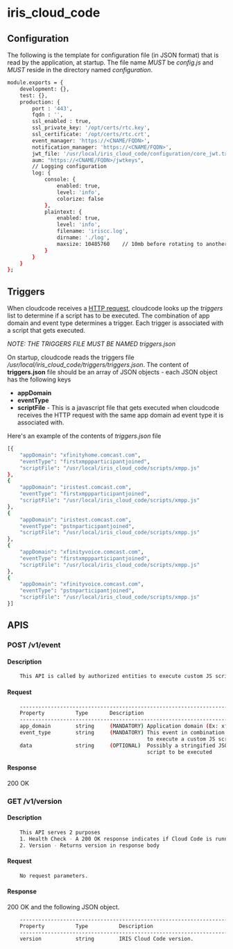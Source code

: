 # iris_cloud_code

## Configuration

The following is the template for configuration file (in JSON format) that is read by the application, at startup. The file
name *MUST* be *config.js* and *MUST* reside in the directory named *configuration*.

```sh
module.exports = {
	development: {},
	test: {},
	production: {
		port : '443',                                	                              <--- MUST specify port if ssl_enabled is false. If true, this value is ignored
		fqdn : '',                                                                  <--- FQDN/IP OF THE HOST WHERE THIS APPLICATION IS GOING TO RUN 
		ssl_enabled : true,	                                                        <--- if true, the port is ALWAYS 443
		ssl_private_key: '/opt/certs/rtc.key',                                      <--- absolute/relative PATH + key file - relative PATH starts from the base directory
		ssl_certificate: '/opt/certs/rtc.crt',                                      <--- absolute/relative PATH + cert file - relative PATH starts from the base directory		
		event_manager: 'https://<CNAME/FQDN>',                                      <--- CNAME/FQDN OF EVENT MANAGER - MUST START WITH SCHEME (HTTP:// or HTTPS://)
		notification_manager: 'https://<CNAME/FQDN>',                               <--- CNAME/FQDN OF NOTIFICATION MANAGER - MUST START WITH SCHEME (HTTP:// or HTTPS://)
		jwt_file: '/usr/local/iris_cloud_code/configuration/core_jwt.txt'           <--- FILE MUST CONTAIN A JWT WITH TYPE "Core". ALTHOUGH NOT MANDATORY, DO NOT CHANGE THE PATH AND FILE NAME
		aum: "https://<CNAME/FQDN>/jwtkeys",                                        <-- CNAME/FQDN OF AUTH MANAGER - MUST START WITH SCHEME (HTTP:// or HTTPS://)
		// Logging configuration
		log: {                                                                      <--- DO NOT TOUCH. LEAVE THIS ENTIRE OBJECT AS IS
			console: {
				enabled: true,
				level: 'info',
				colorize: false
			},
			plaintext: {
				enabled: true,
				level: 'info',
				filename: 'iriscc.log',
				dirname: './log',
				maxsize: 10485760    // 10mb before rotating to another file
			}
		}
	}	
};
```

## Triggers

When cloudcode receives a [HTTP request](#post-v1event), cloudcode looks up the *triggers* list to determine if a 
script has to be executed. The combination of app domain and event type determines a trigger. Each trigger is associated 
with a script that gets executed. 

*NOTE: THE TRIGGERS FILE MUST BE NAMED *triggers.json**

On startup, cloudcode reads the triggers file */usr/local/iris_cloud_code/triggers/triggers.json*.
The content of **triggers.json** file should be an array of JSON objects - each JSON object has the following keys

 - **appDomain**  
 - **eventType**
 - **scriptFile** - This is a javascript file that gets executed when cloudcode receives the HTTP request with the same
                    app domain ad event type it is associated with.
 

Here's an example of the contents of *triggers.json* file

```sh
[{
    "appDomain": "xfinityhome.comcast.com",
    "eventType": "firstxmppparticipantjoined",
    "scriptFile": "/usr/local/iris_cloud_code/scripts/xmpp.js"
},
{
    "appDomain": "iristest.comcast.com",
    "eventType": "firstxmppparticipantjoined",
    "scriptFile": "/usr/local/iris_cloud_code/scripts/xmpp.js"
},
{
    "appDomain": "iristest.comcast.com",
    "eventType": "pstnparticipantjoined",
    "scriptFile": "/usr/local/iris_cloud_code/scripts/xmpp.js"
},
{
    "appDomain": "xfinityvoice.comcast.com",
    "eventType": "firstxmppparticipantjoined",
    "scriptFile": "/usr/local/iris_cloud_code/scripts/xmpp.js"
},
{
    "appDomain": "xfinityvoice.comcast.com",
    "eventType": "pstnparticipantjoined",
    "scriptFile": "/usr/local/iris_cloud_code/scripts/xmpp.js"
}]
``` 

## APIS

### POST /v1/event

#### Description
```sh
	This API is called by authorized entities to execute custom JS scripts
```

#### Request

```sh
	----------------------------------------------------------------------------------------------
	Property          Type       Description
	----------------------------------------------------------------------------------------------
	app_domain        string     (MANDATORY) Application domain (Ex: xfinityvoice.comcast.com,....)
	event_type        string     (MANDATORY) This event in combination with the app_domain acts as a trigger
	                                         to execute a custom JS script
	data              string     (OPTIONAL)  Possibly a stringified JSON - serves as input to the 
	                                         script to be executed
```

#### Response

200 OK 

### GET /v1/version

#### Description
```sh
	This API serves 2 purposes
	1. Health Check - A 200 OK response indicates if Cloud Code is running.
	2. Version - Returns version in response body
```

#### Request

```sh
	No request parameters.
```

#### Response

200 OK and the following JSON object.

```sh
	----------------------------------------------------------------------------------------------
	Property          Type          Description
	----------------------------------------------------------------------------------------------
	version           string        IRIS Cloud Code version.
```

